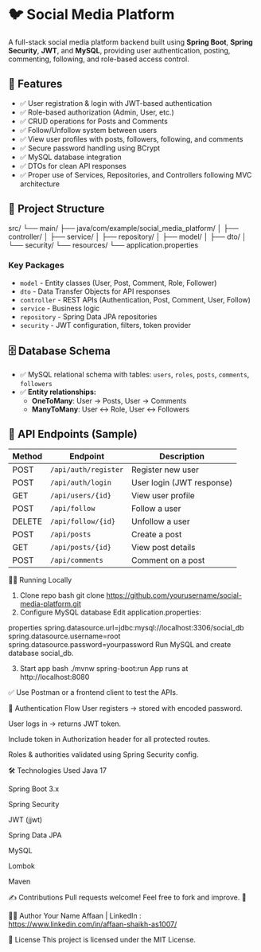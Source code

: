 # 🐦 Social Media Platform

A full-stack social media platform backend built using **Spring Boot**, **Spring Security**, **JWT**, and **MySQL**, providing user authentication, posting, commenting, following, and role-based access control.

## 🚀 Features
- ✅ User registration & login with JWT-based authentication
- ✅ Role-based authorization (Admin, User, etc.)
- ✅ CRUD operations for Posts and Comments
- ✅ Follow/Unfollow system between users
- ✅ View user profiles with posts, followers, following, and comments
- ✅ Secure password handling using BCrypt
- ✅ MySQL database integration
- ✅ DTOs for clean API responses
- ✅ Proper use of Services, Repositories, and Controllers following MVC architecture

## 📐 Project Structure
src/
 └── main/
      ├── java/com/example/social_media_platform/
      │     ├── controller/
      │     ├── service/
      │     ├── repository/
      │     ├── model/
      │     ├── dto/
      │     └── security/
      └── resources/
            └── application.properties


### **Key Packages**
- `model` - Entity classes (User, Post, Comment, Role, Follower)
- `dto` - Data Transfer Objects for API responses
- `controller` - REST APIs (Authentication, Post, Comment, User, Follow)
- `service` - Business logic
- `repository` - Spring Data JPA repositories
- `security` - JWT configuration, filters, token provider

## 🗄️ Database Schema
- ✅ MySQL relational schema with tables: `users`, `roles`, `posts`, `comments`, `followers`
- ✅ **Entity relationships:**
  - **OneToMany**: User → Posts, User → Comments
  - **ManyToMany**: User ↔ Role, User ↔ Followers

## 📝 API Endpoints (Sample)
| Method | Endpoint | Description |
|--------|---------|-------------|
| POST | `/api/auth/register` | Register new user |
| POST | `/api/auth/login` | User login (JWT response) |
| GET | `/api/users/{id}` | View user profile |
| POST | `/api/follow` | Follow a user |
| DELETE | `/api/follow/{id}` | Unfollow a user |
| POST | `/api/posts` | Create a post |
| GET | `/api/posts/{id}` | View post details |
| POST | `/api/comments` | Comment on a post |

🏃‍♂️ Running Locally
1. Clone repo
bash
git clone https://github.com/yourusername/social-media-platform.git
2. Configure MySQL database
Edit application.properties:

properties
spring.datasource.url=jdbc:mysql://localhost:3306/social_db
spring.datasource.username=root
spring.datasource.password=yourpassword
Run MySQL and create database social_db.

3. Start app
bash
./mvnw spring-boot:run
App runs at http://localhost:8080

✅ Use Postman or a frontend client to test the APIs.

🔐 Authentication Flow
User registers → stored with encoded password.

User logs in → returns JWT token.

Include token in Authorization header for all protected routes.

Roles & authorities validated using Spring Security config.

🛠️ Technologies Used
Java 17

Spring Boot 3.x

Spring Security

JWT (jjwt)

Spring Data JPA

MySQL

Lombok

Maven

✍️ Contributions
Pull requests welcome! Feel free to fork and improve. 🚀

👨‍💻 Author
Your Name Affaan  | LinkedIn : https://www.linkedin.com/in/affaan-shaikh-as1007/

📃 License
This project is licensed under the MIT License.
